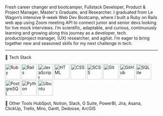 Fresh career changer and bootcamper, Fullstack Developer, Product & Project Manager, Master's Graduate, and Researcher. I graduated from Le Wagon’s intensive 9-week Web Dev Bootcamp, where I built a Ruby on Rails web app using Zoom meeting API to connect junior and senior devs looking for live mock interviews. I’m scientific, adaptable, and curious, continuously learning and growing along this journey as a developer, tech. product/project manager, (UX) researcher, and agilist. I’m eager to bring together new and seasoned skills for my next challenge in tech.

---

🚀 Tech Stack
<p align="left"> <img src="https://cdn.jsdelivr.net/gh/devicons/devicon@latest/icons/ruby/ruby-original.svg" alt="Ruby" width="50" height="50"/> <img src="https://cdn.jsdelivr.net/gh/devicons/devicon@latest/icons/rails/rails-plain-wordmark.svg" alt="Rails" width="50" height="50"/> <img src="https://cdn.jsdelivr.net/gh/devicons/devicon/icons/javascript/javascript-plain.svg" alt="JavaScript" width="50" height="50"/> <img src="https://cdn.jsdelivr.net/gh/devicons/devicon/icons/html5/html5-plain.svg" alt="HTML" width="50" height="50"/> <img src="https://cdn.jsdelivr.net/gh/devicons/devicon/icons/css3/css3-plain.svg" alt="CSS" width="50" height="50"/> <img src="https://cdn.jsdelivr.net/gh/devicons/devicon/icons/sass/sass-original.svg" alt="SCSS" width="50" height="50"/> <img src="https://cdn.jsdelivr.net/gh/devicons/devicon/icons/git/git-original.svg" alt="Git" width="50" height="50"/> <img src="https://cdn.jsdelivr.net/gh/devicons/devicon/icons/github/github-original.svg" alt="GitHub" width="50" height="50"/> <img src="https://cdn.jsdelivr.net/gh/devicons/devicon@latest/icons/sqlite/sqlite-original-wordmark.svg" alt="SQLite" width="50" height="50"/> <img src="https://cdn.jsdelivr.net/gh/devicons/devicon@latest/icons/postgresql/postgresql-original.svg" alt="PostgreSQL" width="50" height="50"/> <img src="https://cdn.jsdelivr.net/gh/devicons/devicon/icons/python/python-plain.svg" alt="Python" width="50" height="50"/> <img src="https://cdn.jsdelivr.net/gh/devicons/devicon@latest/icons/ubuntu/ubuntu-original.svg" alt="Ubuntu" width="50" height="50"/> </p>

📌 Other Tools
HubSpot, Notion, Slack, G Suite, PowerBI, Jira, Asana, ClickUp, Trello, Miro, Gantt, Dedoose, ArcGIS
